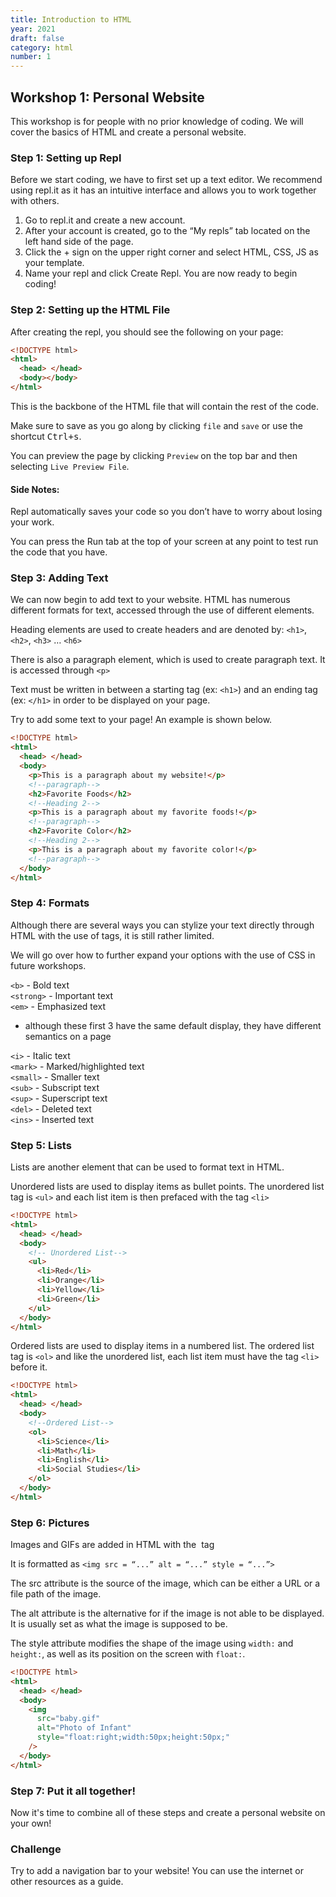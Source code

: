 ```yaml
---
title: Introduction to HTML
year: 2021
draft: false
category: html
number: 1
---
```


## Workshop 1: Personal Website

This workshop is for people with no prior knowledge of coding. We will cover the basics of HTML and create a personal website.

### Step 1: Setting up Repl

Before we start coding, we have to first set up a text editor. We recommend using repl.it as it has an intuitive interface and allows you to work together with others.

1. Go to repl.it and create a new account.
2. After your account is created, go to the “My repls” tab located on the left hand side of the page.
3. Click the + sign on the upper right corner and select HTML, CSS, JS as your template.
4. Name your repl and click Create Repl. You are now ready to begin coding!

### Step 2: Setting up the HTML File

After creating the repl, you should see the following on your page:

```html
<!DOCTYPE html>
<html>
  <head> </head>
  <body></body>
</html>
```

This is the backbone of the HTML file that will contain the rest of the code.

Make sure to save as you go along by clicking `file` and `save` or use the shortcut <kbd>Ctrl+s</kbd>.

You can preview the page by clicking `Preview` on the top bar and then selecting `Live Preview File`.

#### Side Notes:

Repl automatically saves your code so you don’t have to worry about losing your work.

You can press the Run tab at the top of your screen at any point to test run the code that you have.

### Step 3: Adding Text

We can now begin to add text to your website. HTML has numerous different formats for text, accessed through the use of different elements.

Heading elements are used to create headers and are denoted by: `<h1>`, `<h2>`, `<h3>` … `<h6>`

There is also a paragraph element, which is used to create paragraph text. It is accessed through `<p>`

Text must be written in between a starting tag (ex: `<h1>`) and an ending tag (ex: `</h1>` in order to be displayed on your page.

Try to add some text to your page! An example is shown below.

```html
<!DOCTYPE html>
<html>
  <head> </head>
  <body>
    <p>This is a paragraph about my website!</p>
    <!--paragraph-->
    <h2>Favorite Foods</h2>
    <!--Heading 2-->
    <p>This is a paragraph about my favorite foods!</p>
    <!--paragraph-->
    <h2>Favorite Color</h2>
    <!--Heading 2-->
    <p>This is a paragraph about my favorite color!</p>
    <!--paragraph-->
  </body>
</html>
```

### Step 4: Formats

Although there are several ways you can stylize your text directly through HTML with the use of tags, it is still rather limited.

We will go over how to further expand your options with the use of CSS in future workshops.

`<b>` - Bold text <br>
`<strong>` - Important text <br>
`<em>` - Emphasized text <br>

- although these first 3 have the same default display, they have different semantics on a page

`<i>` - Italic text <br>
`<mark>` - Marked/highlighted text <br>
`<small>` - Smaller text <br>
`<sub>` - Subscript text <br>
`<sup>` - Superscript text <br>
`<del>` - Deleted text <br>
`<ins>` - Inserted text <br>

### Step 5: Lists

Lists are another element that can be used to format text in HTML.

Unordered lists are used to display items as bullet points.
The unordered list tag is `<ul>` and each list item is then prefaced with the tag `<li>`

```html
<!DOCTYPE html>
<html>
  <head> </head>
  <body>
    <!-- Unordered List-->
    <ul>
      <li>Red</li>
      <li>Orange</li>
      <li>Yellow</li>
      <li>Green</li>
    </ul>
  </body>
</html>
```

Ordered lists are used to display items in a numbered list.
The ordered list tag is `<ol>` and like the unordered list, each list item must have the tag `<li>` before it.

```html
<!DOCTYPE html>
<html>
  <head> </head>
  <body>
    <!--Ordered List-->
    <ol>
      <li>Science</li>
      <li>Math</li>
      <li>English</li>
      <li>Social Studies</li>
    </ol>
  </body>
</html>
```

### Step 6: Pictures

Images and GIFs are added in HTML with the <img> tag

It is formatted as `<img src = “...” alt = “...” style = “...”>`

The src attribute is the source of the image, which can be either a URL or a file path of the image.

The alt attribute is the alternative for if the image is not able to be displayed.
It is usually set as what the image is supposed to be.

The style attribute modifies the shape of the image using `width:` and `height:`, as well as its position on the screen with `float:`.

```html
<!DOCTYPE html>
<html>
  <head> </head>
  <body>
    <img
      src="baby.gif"
      alt="Photo of Infant"
      style="float:right;width:50px;height:50px;"
    />
  </body>
</html>
```

### Step 7: Put it all together!

Now it's time to combine all of these steps and create a personal website on your own!

### Challenge

Try to add a navigation bar to your website! You can use the internet or other resources as a guide.
